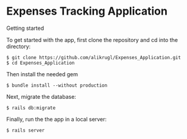 # Expenses Tracking Application #

Getting started

To get started with the app, first clone the repository and cd into the directory:
```
$ git clone https://github.com/alikrugl/Expenses_Application.git
$ cd Expenses_Application
```
Then install the needed gem
```
$ bundle install --without production
```
Next, migrate the database:
```
$ rails db:migrate
```
Finally, run the the app in a local server:
```
$ rails server
```

